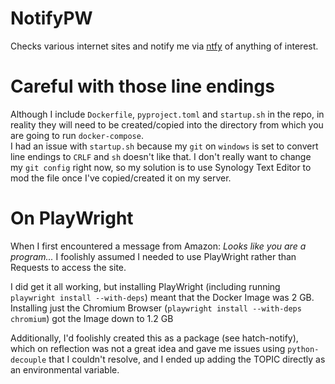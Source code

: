 # NotifyPW
Checks various internet sites and notify me via [ntfy](https://ntfy.sh) of anything of interest.

# Careful with those line endings
Although I include `Dockerfile`, `pyproject.toml` and `startup.sh` in the repo,
in reality they will need to be created/copied into the directory from which 
you are going to run `docker-compose`.  
I had an issue with `startup.sh` because my `git` on `windows` is set to convert
line endings to `CRLF` and `sh` doesn't like that. I don't really want to change
my `git config` right now, so my solution is to use Synology Text Editor to mod
the file once I've copied/created it on my server.

# On PlayWright
When I first encountered a message from Amazon: *Looks like you are a program...*
I foolishly assumed I needed to use PlayWright rather than Requests to access
the site.

I did get it all working, but installing PlayWright (including
running `playwright install --with-deps`) meant that the Docker Image was 2 GB.
Installing just the Chromium Browser (`playwright install --with-deps chromium`)
got the Image down to 1.2 GB

Additionally, I'd foolishly created this as a package (see hatch-notify),
which on reflection was not a great idea and gave me issues using 
`python-decouple` that I couldn't resolve, and I ended up adding the TOPIC
directly as an environmental variable.
